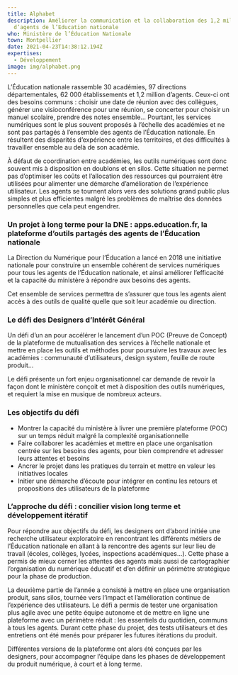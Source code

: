 ```yaml
---
title: Alphabet
description: Améliorer la communication et la collaboration des 1,2 million
  d’agents de l’Education nationale
who: Ministère de l’Éducation Nationale
town: Montpellier
date: 2021-04-23T14:38:12.194Z
expertises:
  - Développement
image: img/alphabet.png
---
```

L’Éducation nationale rassemble 30 académies, 97 directions départementales, 62 000 établissements et 1,2 million d’agents. Ceux-ci ont des besoins communs : choisir une date de réunion avec des collègues, générer une visioconférence pour une réunion, se concerter pour choisir un manuel scolaire, prendre des notes ensemble… Pourtant, les services numériques sont le plus souvent proposés à l’échelle des académies et ne sont pas partagés à l’ensemble des agents de l’Éducation nationale. En résultent des disparités d’expérience entre les territoires, et des difficultés à travailler ensemble au delà de son académie.

À défaut de coordination entre académies, les outils numériques sont donc souvent mis à disposition en doublons et en silos. Cette situation ne permet pas d’optimiser les coûts et l’allocation des ressources qui pourraient être utilisées pour alimenter une démarche d’amélioration de l’expérience utilisateur. Les agents se tournent alors vers des solutions grand public plus simples et plus efficientes malgré les problèmes de maîtrise des données personnelles que cela peut engendrer.

### Un projet à long terme pour la DNE : apps.education.fr, la plateforme d’outils partagés des agents de l’Éducation nationale

La Direction du Numérique pour l’Éducation a lancé en 2018 une initiative nationale pour construire un ensemble cohérent de services numériques pour tous les agents de l’Éducation nationale, et ainsi améliorer l’efficacité et la capacité du ministère à répondre aux besoins des agents.

Cet ensemble de services permettra de s’assurer que tous les agents aient accès à des outils de qualité quelle que soit leur académie ou direction.

### Le défi des Designers d’Intérêt Général

Un défi d’un an pour accélérer le lancement d’un POC (Preuve de Concept) de la plateforme de mutualisation des services à l’échelle nationale et mettre en place les outils et méthodes pour poursuivre les travaux avec les académies : communauté d’utilisateurs, design system, feuille de route produit…

Le défi présente un fort enjeu organisationnel car demande de revoir la façon dont le ministère conçoit et met à disposition des outils numériques, et requiert la mise en musique de nombreux acteurs.

### Les objectifs du défi

* Montrer la capacité du ministère à livrer une première plateforme (POC) sur un temps réduit malgré la complexité organisationnelle
* Faire collaborer les académies et mettre en place une organisation centrée sur les besoins des agents, pour bien comprendre et adresser leurs attentes et besoins
* Ancrer le projet dans les pratiques du terrain et mettre en valeur les initiatives locales
* Initier une démarche d’écoute pour intégrer en continu les retours et propositions des utilisateurs de la plateforme

### L’approche du défi : concilier vision long terme et développement itératif

Pour répondre aux objectifs du défi, les designers ont d’abord initiée une recherche utilisateur exploratoire en rencontrant les différents métiers de l’Éducation nationale en allant à la rencontre des agents sur leur lieu de travail (écoles, collèges, lycées, inspections académiques…). Cette phase a permis de mieux cerner les attentes des agents mais aussi de cartographier l’organisation du numérique éducatif et d’en définir un périmètre stratégique pour la phase de production.

La deuxième partie de l’année a consisté à mettre en place une organisation produit, sans silos, tournée vers l’impact et l’amélioration continue de l’expérience des utilisateurs. Le défi a permis de tester une organisation plus agile avec une petite équipe autonome et de mettre en ligne une plateforme avec un périmètre réduit : les essentiels du quotidien, communs à tous les agents. Durant cette phase du projet, des tests utilisateurs et des entretiens ont été menés pour préparer les futures itérations du produit.

Différentes versions de la plateforme ont alors été conçues par les designers, pour accompagner l’équipe dans les phases de développement du produit numérique, à court et à long terme.